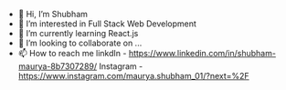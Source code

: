 - 👋 Hi, I’m Shubham
- 👀 I’m interested in Full Stack Web Development
- 🌱 I’m currently learning React.js
- 💞️ I’m looking to collaborate on ...
- 📫 How to reach me
linkdIn - https://www.linkedin.com/in/shubham-maurya-8b7307289/
Instagram -  https://www.instagram.com/maurya.shubham_01/?next=%2F


